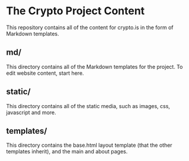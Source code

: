 # The Crypto Project Content

This repository contains all of the content for crypto.is in the form of Markdown templates. 


## md/

This directory contains all of the Markdown templates for the project. To edit website content, start here.

## static/

This directory contains all of the static media, such as images, css, javascript and more.

## templates/

This directory contains the base.html layout template (that the other templates inherit), and the main and about pages.
